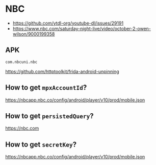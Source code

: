 # NBC

- https://github.com/ytdl-org/youtube-dl/issues/29191
- https://www.nbc.com/saturday-night-live/video/october-2-owen-wilson/9000199358

## APK

~~~
com.nbcuni.nbc
~~~

https://github.com/httptoolkit/frida-android-unpinning

## How to get `mpxAccountId`?

https://nbcapp.nbc.co/config/android/player/v10/prod/mobile.json

## How to get `persistedQuery`?

https://nbc.com

## How to get `secretKey`?

https://nbcapp.nbc.co/config/android/player/v10/prod/mobile.json
